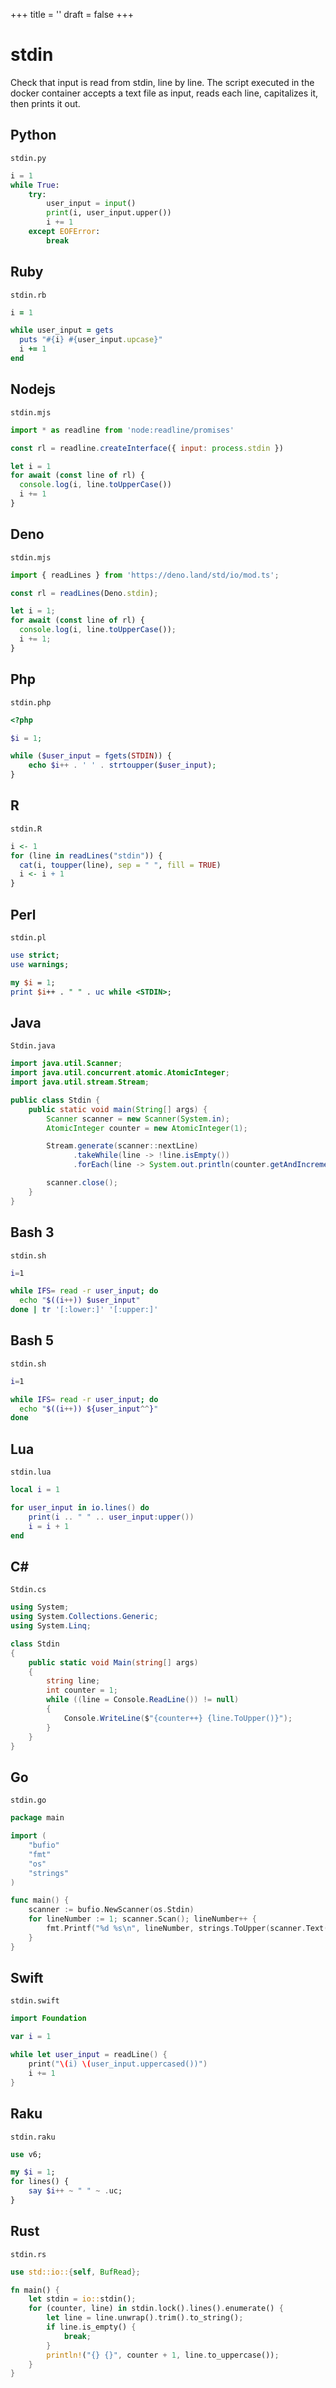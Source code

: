 +++
title = ''
draft = false
+++

# stdin

Check that input is read from stdin, line by line.
The script executed in the docker container accepts a text file as input,
reads each line, capitalizes it, then prints it out.


## Python

`stdin.py`

```python
i = 1
while True:
    try:
        user_input = input()
        print(i, user_input.upper())
        i += 1
    except EOFError:
        break
```

## Ruby

`stdin.rb`

```ruby
i = 1

while user_input = gets
  puts "#{i} #{user_input.upcase}"
  i += 1
end
```

## Nodejs

`stdin.mjs`

```javascript
import * as readline from 'node:readline/promises'

const rl = readline.createInterface({ input: process.stdin })

let i = 1
for await (const line of rl) {
  console.log(i, line.toUpperCase())
  i += 1
}
```

## Deno

`stdin.mjs`

```javascript
import { readLines } from 'https://deno.land/std/io/mod.ts';

const rl = readLines(Deno.stdin);

let i = 1;
for await (const line of rl) {
  console.log(i, line.toUpperCase());
  i += 1;
}
```

## Php

`stdin.php`

```php
<?php

$i = 1;

while ($user_input = fgets(STDIN)) {
    echo $i++ . ' ' . strtoupper($user_input);
}
```

## R

`stdin.R`

```r
i <- 1
for (line in readLines("stdin")) {
  cat(i, toupper(line), sep = " ", fill = TRUE)
  i <- i + 1
}
```

## Perl

`stdin.pl`

```perl
use strict;
use warnings;

my $i = 1;
print $i++ . " " . uc while <STDIN>;
```

## Java

`Stdin.java`

```java
import java.util.Scanner;
import java.util.concurrent.atomic.AtomicInteger;
import java.util.stream.Stream;

public class Stdin {
    public static void main(String[] args) {
        Scanner scanner = new Scanner(System.in);
        AtomicInteger counter = new AtomicInteger(1);

        Stream.generate(scanner::nextLine)
              .takeWhile(line -> !line.isEmpty())
              .forEach(line -> System.out.println(counter.getAndIncrement() + " " + line.toUpperCase()));

        scanner.close();
    }
}
```

## Bash 3

`stdin.sh`

```bash
i=1

while IFS= read -r user_input; do
  echo "$((i++)) $user_input"
done | tr '[:lower:]' '[:upper:]'
```

## Bash 5

`stdin.sh`

```bash
i=1

while IFS= read -r user_input; do
  echo "$((i++)) ${user_input^^}"
done
```

## Lua

`stdin.lua`

```lua
local i = 1

for user_input in io.lines() do
    print(i .. " " .. user_input:upper())
    i = i + 1
end
```

## C#

`Stdin.cs`

```csharp
using System;
using System.Collections.Generic;
using System.Linq;

class Stdin
{
    public static void Main(string[] args)
    {
        string line;
        int counter = 1;
        while ((line = Console.ReadLine()) != null)
        {
            Console.WriteLine($"{counter++} {line.ToUpper()}");
        }
    }
}
```

## Go

`stdin.go`

```go
package main

import (
	"bufio"
	"fmt"
	"os"
	"strings"
)

func main() {
	scanner := bufio.NewScanner(os.Stdin)
	for lineNumber := 1; scanner.Scan(); lineNumber++ {
		fmt.Printf("%d %s\n", lineNumber, strings.ToUpper(scanner.Text()))
	}
}
```

## Swift

`stdin.swift`

```swift
import Foundation

var i = 1

while let user_input = readLine() {
    print("\(i) \(user_input.uppercased())")
    i += 1
}
```

## Raku

`stdin.raku`

```raku
use v6;

my $i = 1;
for lines() {
    say $i++ ~ " " ~ .uc;
}
```

## Rust

`stdin.rs`

```rust
use std::io::{self, BufRead};

fn main() {
    let stdin = io::stdin();
    for (counter, line) in stdin.lock().lines().enumerate() {
        let line = line.unwrap().trim().to_string();
        if line.is_empty() {
            break;
        }
        println!("{} {}", counter + 1, line.to_uppercase());
    }
}
```


